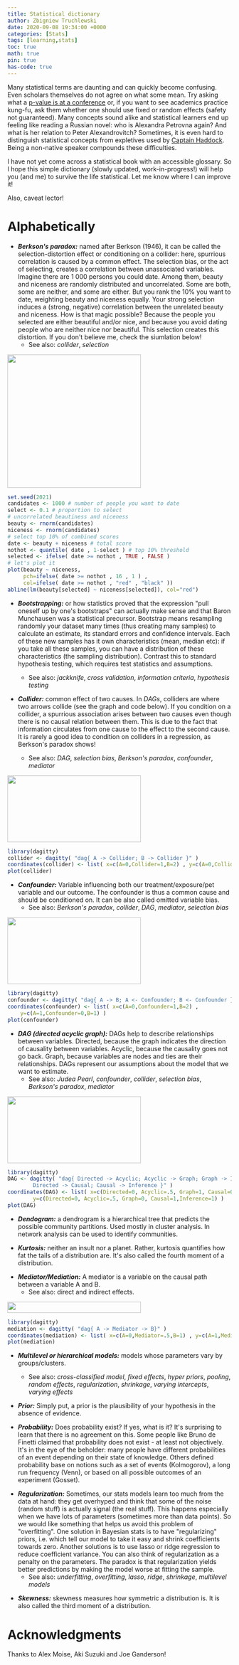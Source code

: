 ```yaml
---
title: Statistical dictionary
author: Zbigniew Truchlewski
date: 2020-09-08 19:34:00 +0000
categories: [Stats]
tags: [learning,stats]
toc: true
math: true
pin: true
has-code: true
---
```


Many statistical terms are daunting and can quickly become confusing. Even scholars themselves do not agree on what some mean. Try asking what a [p-value is at a conference](https://fivethirtyeight.com/features/not-even-scientists-can-easily-explain-p-values/) or, if you want to see academics practice kung-fu, ask them whether one should use fixed or random effects (safety not guaranteed). Many concepts sound alike and statistical learners end up feeling like reading a Russian novel: who is Alexandra Petrovna again? And what is her relation to Peter Alexandrovitch? Sometimes, it is even hard to distinguish statistical concepts from expletives used by [Captain Haddock](https://en.wikipedia.org/wiki/Captain_Haddock#Expletives). Being a non-native speaker compounds these difficulties. 

I have not yet come across a statistical book with an accessible glossary. So I hope this simple dictionary (slowly updated, work-in-progress!) will help you (and me) to survive the life statistical. Let me know where I can improve it! <!-- Use this dictionary at your own peril. -->

Also, caveat lector!

<!-- "“Unfortunately, I have yet to find a single person who can explain what ignorability means in a language spoken by those who need to make this assumption or assess its plausibility in a given problem.” (The book of Why, p. 281)."

Imai 2010 (focus on NDE - fn 3) vs. Balckwell (focus on CDE)

For controlled direct effect, you can freedom to put values in T and Mediator. Also easier to estimate. See Blackwell. For Natural Direct Effect: need to find a particular value of the mediator.  

total effectc an be nul but mechanism can have effect. Gelato example of Aki. 

“ The applied econometrician is like a farmer who notices that the yield is somewhat higher under trees where birds roost, and he uses this as evidence that bird droppings increase yields. However, when he presents this finding at the annual meeting of the American Ecological Association, another farmer in the audience objects that he used the same data but came up with the conclusion that moderate amounts of shade increase yields. A bright chap in the back of the room then observes that these two hypotheses are indistinguishable, given the available data. He mentions the phrase ”identification problem,” which, though no one knows quite what he means, is said with such authority that it is totally convincing.” ([Leamer, 1983], p. 31). -->

<!-- https://catalogofbias.org/biases/collider-bias/ -->

<!-- https://sgfin.github.io/2019/06/19/Causal-Inference-Book-Glossary-and-Notes/ -->

# Alphabetically

<!-- DISTRIBUTIONS FROM BEN LAMBERT, CH. 8.  -->

* ***Berkson's paradox:*** named after Berkson (1946), it can be called the selection-distortion effect or conditioning on a collider: here, spurrious correlation is caused by a common effect. The selection bias, or the act of selecting, creates a correlation between unassociated variables. Imagine there are 1 000 persons you could date. Among them, beauty and niceness are randomly distributed and uncorrelated. Some are both, some are neither, and some are either. But you rank the 10% you want to date, weighting beauty and niceness equally. Your strong selection induces a (strong, negative) correlation between the unrelated beauty and niceness. How is that magic possible? Because the people you selected are either beautiful and/or nice, and because you avoid dating people who are neither nice nor beautiful. This selection creates this distortion. If you don't believe me, check the siumlation below!
	- See also: *collider*, *selection*

<img src="https://zgtruchlewski.github.io/assets/img/sample/Berkson_bw.png" width="300" height="300" />

```R
set.seed(2021)
candidates <- 1000 # number of people you want to date
select <- 0.1 # proportion to select
# uncorrelated beautiness and niceness 
beauty <- rnorm(candidates)
niceness <- rnorm(candidates)
# select top 10% of combined scores
date <- beauty + niceness # total score
nothot <- quantile( date , 1-select ) # top 10% threshold 
selected <- ifelse( date >= nothot , TRUE , FALSE )
# let's plot it
plot(beauty ~ niceness, 
     pch=ifelse( date >= nothot , 16 , 1 ) ,
     col=ifelse( date >= nothot , "red" , "black" ))
abline(lm(beauty[selected] ~ niceness[selected]), col="red")
```

<!-- * ***Bias:*** See [here](https://catalogofbias.org/biases/)

* ***Bias-variance trade-off:*** -->

<!-- * ***Bias amplification:*** https://academic.oup.com/aje/article/174/11/1223/111637 -->

* ***Bootstrapping:*** or how statistics proved that the expression "pull oneself up by one's bootstraps" can actually make sense and that Baron Munchausen was a statistical precursor. Bootstrap means resampling randomly your dataset many times (thus creating many samples) to calculate an estimate, its standard errors and confidence intervals. Each of these new samples has it own characteristics (mean, median etc): if you take all these samples, you can have a distribution of these characteristics (the sampling distribution). Contrast this to standard hypothesis testing, which requires test statistics and assumptions. <!-- Source: Efron (1979) --> <!-- https://statisticsbyjim.com/hypothesis-testing/bootstrapping/ --> <!-- Gelman and Vehtari Ideas -->
	- See also: *jackknife*, *cross validation*, *information criteria*, *hypothesis testing*

* ***Collider:*** common effect of two causes. In *DAGs*, colliders are where two arrows collide (see the graph and code below). If you condition on a collider, a spurrious association arises between two causes even though there is no causal relation between them. This is due to the fact that information circulates from one cause to the effect to the second cause. It is rarely a good idea to condition on colliders in a regression, as Berkson's paradox shows!
	<!-- - --> <!-- This leads to *selection bias*: it looksassociation between A and Y even if A does not cause Y. NB: a common effect is not necessarily a collider: a common effect can be the effect of a collider. Selection bias also arises in this case if we condition on the effect of a collider. -->
	<!-- - Example: DATING: imagine a light switch, which is our collider. You , electricity and light. If you see light is on, and switch is on, then you automatically learn that there is electricitiy. If there is electricity, and there is no light, you automatically deduce that the switch if off. -->
	- See also: *DAG*, *selection bias*, *Berkson's paradox*, *confounder*, *mediator*

<img src="https://zgtruchlewski.github.io/assets/img/sample/Collider_bw.png" width="300" height="150" />

```R
library(dagitty)
collider <- dagitty( "dag{ A -> Collider; B -> Collider }" ) 
coordinates(collider) <- list( x=c(A=0,Collider=1,B=2) , y=c(A=0,Collider=1,B=0) ) 
plot(collider)
```

* ***Confounder:*** Variable influencing both our treatment/exposure/pet variable and our outcome. The confounder is thus a common cause and should be conditioned on. It can be also called omitted variable bias. 
	- See also: *Berkson's paradox*, *collider*, *DAG*, *mediator*, *selection bias*

<img src="https://zgtruchlewski.github.io/assets/img/sample/Confounder_bw.png" width="300" height="150" />

```R
library(dagitty)
confounder <- dagitty( "dag{ A -> B; A <- Confounder; B <- Confounder }" ) 
coordinates(confounder) <- list( x=c(A=0,Confounder=1,B=2) , 
	y=c(A=1,Confounder=0,B=1) ) 
plot(confounder)
```

* ***DAG (directed acyclic graph):*** DAGs help to describe relationships between variables. Directed, because the graph indicates the direction of causality between variables. Acyclic, because the causality goes not go back. Graph, because variables are nodes and ties are their relationships. DAGs represent our assumptions about the model that we want to estimate. 
	- See also: *Judea Pearl*, *confounder*, *collider*, *selection bias*, *Berkson's paradox*, *mediator*

<img src="https://zgtruchlewski.github.io/assets/img/sample/DAG_bw.png" width="300" height="150" />

```R
library(dagitty)
DAG <- dagitty( "dag{ Directed -> Acyclic; Acyclic -> Graph; Graph -> Inference; 
		Directed -> Causal; Causal -> Inference }" ) 
coordinates(DAG) <- list( x=c(Directed=0, Acyclic=.5, Graph=1, Causal=0,Inference=1) ,
		y=c(Directed=0, Acyclic=.5, Graph=0, Causal=1,Inference=1) ) 
plot(DAG)
```

* ***Dendogram:*** a dendrogram is a hierarchical tree that predicts the possible community partitions. Used mostly in cluster analysis. In network analysis can be used to identify communities. <!-- (Barabasi 2016). --> <!-- "We can use a dendrogram to extract the underlying community organization. The dendrogram visualizes the order in which the nodes are assigned to specific communities. To identify the communities we must cut the dendrogram. Hierarchical clustering does not tell us where that cut should be. Using for example the cut indicated as a dashed line in Figure 9.9b, we recover the three obvious communities (ABC, EFG, and HIJK)." -->

<!-- * ***Fitting:*** REWRITE, from Sololon Kurz: 	Two contrasting kinds of statistical error:
    - overfitting, “which leads to poor prediction by learning too much from the data”
    - underfitting, “which leads to poor prediction by learning too little from the data” (p. 166, emphasis added)

* ***Hierarchical model:*** also called "multilevel models".  -->

<!-- * ***Intention to treat:*** https://en.wikipedia.org/wiki/Intention-to-treat_analysis -->

* ***Kurtosis:*** neither an insult nor a planet. Rather, kurtosis quantifies how fat the tails of a distribution are. It's also called the fourth moment of a distribution. <!-- Lambert's Bayes book -->

<!-- * ***Likelihood:*** In Bayesian statistics, the probability model. In Bayes' formula, $p(data|theta)$. More simply, likelihood is a probability distribution. Difference between likelihood and probability: in Bayes we used the word likelihood because the data is fixed (Lambert 4.4). Likelihood does not necessarily sum up to one, while probability does. -->

<!-- * ***Moments of sample:*** to fit the first two moments (the mean and the standard deviation, respectively) of the sample.
	- See also: mean, standard deviation, skewness, kurtosis.  -->

* ***Mediator/Mediation:*** A mediator is a variable on the causal path between a variable A and B. 
	- See also: direct and indirect effects. 

<img src="https://zgtruchlewski.github.io/assets/img/sample/Mediator_bw.png" width="300" height="25" />

```R
library(dagitty)
mediation <- dagitty( "dag{ A -> Mediator -> B}" ) 
coordinates(mediation) <- list( x=c(A=0,Mediator=.5,B=1) , y=c(A=1,Mediator=1,B=1) ) 
plot(mediation)
```

* ***Multilevel or hierarchical models:*** models whose parameters vary by groups/clusters. <!-- Gelman and Vehtari, allowing models to adapt to cluster sampling, longitudinal studies, time-series cross-sectional data, meta-analysis, and other structured settings. In a regression context, a multilevel model can be viewed as a particular parametrized covariance structure or as a probability distribution where the number of parameters increases in proportion to the data. -->
	- See also: *cross-classified model*, *fixed effects*, *hyper priors*, *pooling*, *random effects*, *regularization*, *shrinkage*, *varying intercepts*, *varying effects*

* ***Prior:*** Simply put, a prior is the plausibility of your hypothesis in the absence of evidence. 

* ***Probability:*** Does probability exist? If yes, what is it? It's surprising to learn that there is no agreement on this. Some people like Bruno de Finetti claimed that probability does not exist - at least not objectively. It's in the eye of the beholder: many people have different probabilities of an event depending on their state of knowledge. Others defined probability base on notions such as a set of events (Kolmogorov), a long run frequency (Venn), or based on all possible outcomes of an experiment (Gosset). 
	<!-- - Seel also: The Lady Tasting Tea, Ch. 29.  -->

<!-- * ***p-value:*** See [here](https://statsepi.substack.com/p/no-you-cant-explain-what-a-p-value)

* ***random sample:*** “Combining these two assumptions, we say in statistical language that our data sample is composed of independent and identically distributed observations, or alternatively we say that we have a random sample.” Excerpt From: Ben Lambert. “A Student’s Guide to Bayesian Statistics”. Apple Books.  -->

* ***Regularization:*** Sometimes, our stats models learn too much from the data at hand: they get overhyped and think that some of the noise (random stuff) is actually signal (the real stuff). This happens especially when we have lots of parameters (sometimes more than data points). So we would like something that helps us avoid this problem of "overfitting". One solution in Bayesian stats is to have "regularizing" priors, i.e. which tell our model to take it easy and shrink coefficients towards zero. Another solutions is to use lasso or ridge regression to reduce coefficient variance. You can also think of regularization as a penalty on the parameters. The paradox is that regularization yields better predictions by making the model worse at fitting the sample.
	- See also: *underfitting*, *overfitting*, *lasso*, *ridge*, *shrinkage*, *multilevel models*

<!-- * ***Sensitivity analysis:*** Usual done in several ways: 1/ Show how estimates change as we add controsl. Why this is bad? 2/ Fom Imai et al 2011 p. 774 L: Sensitivity analysis provides one way to do this. The goal of a sensitivity analysis is to quantify the exact de- gree to which the key identification assumption must be violated for a researcher’s original conclusion to be re- versed. If inference is sensitive, a slight violation of the assumption may lead to substantively different conclu- sions. Although sensitivity analyses are not currently a routine part of statistical practice in political science (but see Blattman 2009, and Imai and Yamamoto 2010), we would argue that they should form an indispensable part of empirical research (Rosenbaum, 2002b).

Several schools: Stability of Coefficinet visual or table-based (classic, Traunmeuller? Adolph), Bounds (Leamer, Young, Sala-i-Martin), and unobservable confounders (Blackwell, Oster).  -->

<!-- * ***Significance:*** distinction between statistical and substantive
	- See also: p-value. [####Significance]

<img src="https://zgtruchlewski.github.io/assets/img/sample/Stargazing_BW_Negative.png" width="426" height="281" />

The figure on statisitical vs. substantive significance can be replicated with the following `R` code: -->

<!-- ```R
### Data 
x1 <- seq(-.2,.6,length=1000)
y1 <- dnorm(x1,mean=.2, sd=.1)
x2 <- seq(1,1.8,length=1000)
y2 <- dnorm(x2,mean=1.4, sd=.1)
x3 <- seq(-1,2,length=1000)
y3 <- dnorm(x3,mean=0.8, sd=.5)

### Plot 
# Zero line
segments(0,-.2,0,4, lwd=2, col="gray60", lty=2)

# Densities
plot(x2,y2, type="l", xlim=c(-1, 2), ylim=c(0, 5), lwd=1, axes=FALSE, 
	xlab="",ylab="", xaxs="i", yaxs="i")
	# # 95% CI shaded
	x2p <- seq(1.2,1.6,length=1000)
	y2p <- dnorm(x2p,mean=1.4, sd=.1)
	polygon(c(1.2,x2p,1.6),c(0,y2p,0),col=col.alpha("gray",0.3), border=NA)

lines(x1,y1, type="l", xlim=c(-1, 2), yaxt='n', lwd=1)
	# # 95% CI shaded
	x1p <- seq(0,.4,length=1000)
	y1p <- dnorm(x1p,mean=0.2, sd=.1)
	polygon(c(0,x1p,.4),c(0,y1p,0),col=col.alpha("gray",0.3), border=NA)

lines(x3,y3, type="l", xlim=c(-1, 2), yaxt='n', lwd=1)
	# # 95% CI shaded
	x3p <- seq(-.2,1.8,length=1000)
	y3p <- dnorm(x3p,mean=0.8, sd=.5)
	polygon(c(-.2,x3p,1.8),c(0,y3p,0),col=col.alpha("gray",0.3), border=NA)

axis(1, xlim=c(-1, 2), at= cbind(-1, -0.5, 0, .5, 1, 1.5, 2), 
	labels=c("-2", "-1", "0", "1", "2", "3", "4"))
```

* ***Sequential ignorability:*** 

* ***Sharp bound:*** partially identification of MAnski, mathematically guaranteed bound of ATE vs. Confidence Interval due to uncertainty of sample.  -->

* ***Skewness:*** skewness measures how symmetric a distribution is. It is also called the third moment of a distribution.

<!-- * ***Table 2 fallacy:*** https://academic.oup.com/aje/article/177/4/292/147738 -->

<!-- These are the most important concepts we've seen in McElreath's book and in the course. Try to skim this through and see what sticks and what does not. Also, if you come by better definitions, please do send them to me!

For definitions: Gelman blog, @parkertransparency2016, Gelman about [Rubin](http://www.stat.columbia.edu/~gelman/research/published/rubin.pdf) and @rohrercausation2018. See also scan of Peter John in the folder. 

confirmation bias, inflated effect size, P-hacking, preregistration, replication, selective reporting

See Frank Harrel here: http://biostat.mc.vanderbilt.edu/wiki/Main/CourseBios330Concepts

- *ATE, ATT and all that (LATE):*
- *autocorrelation:* 
- *Bayes factor:* ratio of average likelihoods (see box on p. 192) and also see blog post in Zotero
- *Berkson's paradox:*
- *bias-variance trade-off:* (box on p. 174)
- *censoring:* See also truncation. you decide on which data to report (e.g. only weights under 200kg). truncated differs from censoring in sense that no count of observations beyond the truncation point is known. Censoring: the values of observations beyond the truncation point are lost but their noumber is observed. 
- *Cohen's d:* See this article: https://www.sciencedirect.com/science/article/pii/S1090513818303908#s0090 and reproduce figure 2a. 
- *collider:* common effect of two causes. In DAGs where two arrows collide. Thus if you condition on this collider, there can be an association between these two causes even though there is no causal relation between them. This is due to the fact that information circulates from one cause to the effect to the second cause. This leads to *selection bias*: association between A and Y even if A does not cause Y. NB: a common effect is not necessarily a collider: a common effect can be the effect of a collider. Selection bias also arises in this case if we condition on the effect of a collider.
- *conditioning:* see chapter 7
- *confidence interval:* confidence interval and its many names and [defintions](http://andrewgelman.com/2016/11/26/reminder-instead-confidence-interval-lets-say-uncertainty-interval/)
- *confounder:*
- *collider:*
- *degrees of freedom:* about in the data and in researchers! FOr researchers, see also multiverse. 
- *ecological inference:* see Jeff Gill [here](http://jeffgill.org/papers/EI_oh.pdf)
- *effect of causes vs. causes of effects:* See [Gelman](http://www.stat.columbia.edu/~gelman/research/unpublished/reversecausal_13oct05.pdf)
- *entropy:* 
- *exchangeability:* assumption talked abount in BDA, expand.
- *garden of forking paths:* See Gelman and Loken. see also researcher degrees of freedom in Simmons, J. P., Nelson, L. D., & Simonsohn, U. 2011. False-positive psychology: Undisclosed flexibility in data collection and analysis allows presenting anything as significant. Psychological Science, 20: 1-8. See also Gelman's blog about the analogy between [poker](http://andrewgelman.com/2018/05/21/garden-forking-paths-poker-analogy/#comments) and the Garden of Forking Paths.
- *HARKing:* Kerr, N. L. 1998. HARKing: Hypothesizing after the results are known. Personality and Social Psychology Review, 2: 196-217.
- *Hawthorne effect:* when subjects are aware they are part of an experiments thereby biasing the randomization and so on. See how Instrumental vars can be better here in Schlotter et al. p. 16.
- *Hamiltonian Monte Carlo (HMC):* Also called Hybrid Monte Carlo. See McElreath's blog post. See also Gibbs sampling and Metropolis algorithm.
- *hazard rate:* probability that duration will end after time *t* given that it lasted until time *t*, used in duration models (aka event history analysis). In other words, the hazard rate is the probability that an individual will experience the event at time *t* while the individual is at risk for experiencing the event. See also: survival function, cumulative hazard function. 
- *identification:* ??? ANother difficult question asked by quantitative people who did not listen to the substantial part of your presentation (see also "What about endogeneity?" and "Did you control for X?" [you should make sure that X is necessary and not a collider]). 
- *ignorability:* See Gelman BDA p. 202. study design is called ignorable with respect to the proposed model when the missing data pattern supplies no information and thus the posterior distribution and the posterior predictive distribution of y_mis are entirely determined by the specification of the data model and the observed values. 
- *inference:* talk about stats and hypothesis testing: stats are about drawing inference from samples about a population, contrast with prediction? Also say difference between inference and causal inference
- *instrumental variable:* Define and specify conditions/assumption (exogeneity etc). Bewared that there is an old and new definition in Winship and Morgan. Dunning shows how IV model should be specified after the OLS model (assumption of homogenous partial effects). NB: is IV different in a Rubin POF framework?
- *law of small samples:* From Kahneman THInking Fast and Slow - small samples are more likely to yield extreme results (explain). So when you see a study with a small N you should be skeptical of the results. Explain this more in detail as it is important. 
- *likelihood:* the relative plausibility of an observation (p. 275). Distribution of the data. It's a prior for data. Good definition at 21:00 in lecture W10_18
- *location and scale:* Key parameters of any distribution; that is the mean and the sd.
- *marginal effect:*
- *mediator and mediation analysis:* see ch. 5 on post-treatment bias. When thing between treatment and outcome. See Alan M. Jacob et al 2012 as robustness check (i did not fully understand the mechanism)
- *mnesia:* see ch. 13 and video 16
- *model averaging:* Compare to model stacking. 
- *model stacking:* Compare to model averaging. 
- *moderator:* You want to see whether the main effect of interest changes as a function of another variable. E.g. plant life and life, with water. Also called conditional relation: Need to use interaction effect to see whether moderator amplifyies of reduces mechanisms. See interaction.
- *multiverse:* see [in Zotero](https://www.ncbi.nlm.nih.gov/pmc/articles/PMC5122713/) and [here](http://www.stat.columbia.edu/~gelman/research/published/multiverse_published.pdf). 
- *non-centered parametrization:* Ch. 13. 
- *over-dispersion:* See ch. 11 and section 11.3 in particular. Over-dispersion happens when an omitted variable produces additional variance after conditioning on all predictors. In summary, there is more variation than expected. See also under-dispersion.
- *parametric and non-parametric regression:* From reddit, "In a nutshell, parametric regression is: "Here is a model, I think this particular function explains the shape." Whether it's a straight line, a polynomial, some non-linear function. Non-parametric regression is more "Uhh... make it smooth, and let it be wiggly where it needs to be. The function's not important." A typical example of parametric regression is the good ol' linear model, Y = a*X + b. Here, a and b are meaningful parameters. An example of a non-parametric regression is loess (locally weighted polynomials). Sure, you can write down a function that describes loess but it's going to be super complicated and you don't actually care about the coefficients of the basis functions. Another good example is fitting a global polynomial, Y = a1 X + a2 X2 + a3 X3 + ... + b. You might not care so much about all the coefficients, but you've got an explicit model you're fitting, a polynomial. Contrast this with a spline, where you don't really care what's going on as long as it satisfies assumptions about continuity and differentiability. Edit: Ruppert, Wand and Carroll's "Semi-parametric regression between 2003-2007" is a good reference."
- *penalization:* Penalizing more complex models in order to avoid overfitting. 
- *p-hacking:* see also
- *pooling:* Explain James Stein estimator and give original reference. See ch. 12/13 and videos 14-15-16-17. Basically it's regression to the mean. 
- *potential outcomes framework (POF):* Rubin et al. See also and compare to DAG of Judea Pearl.
- *prediction:* Talk about machine learning and contrast with inference: machine learning is about finding generalizable predictive patterns. @jamesintroduction2013, p. 20 Here's the paragraph from the book : An Introduction to Statistical Learning "For example, in a real estate setting, one may seek to relate values of homes to inputs such as crime rate, zoning, distance from a river, air quality, schools, income level of community, size of houses, and so forth. In this case one might be interested in how the individual input variables affect the prices—that is, how much extra will a house be worth if it has a view of the river? This is a inference problem. Alternatively, one may simply be interested in predicting the value of a home given its characteristics: is this house under- or over-valued? This is a prediction problem. " See [this link](https://stats.stackexchange.com/questions/244017/prediction-vs-inference?utm_medium=organic&utm_source=google_rich_qa&utm_campaign=google_rich_qa) 
- *principal stratification:*
- *prior:* Differentiate between fixed - non-adaptive - priors and adaptive priors; also: regularizing priors can be both
- *propensity score:* i.e. restrict analysis to subset of treated and control units with similar distribution of the covariates. Thus propensity score is the probability as a function of the covariates that a unit receives a treatment. 
- *posterior:*
- *regularization:* imposing restrictions on the parameters, to avoid overfitting or unrealistic values of the parameters.
- *researcher degrees of freedom:* see Gelman Loken et al
- *shrinkage:* See ch. 12/13 and videos 14-15-16-17
- *Simpson's paradox:* see box in ch. 10 and lecture [13](https://www.youtube.com/watch?v=rSQ1XMwO_9A&index=13&list=PLDcUM9US4XdM9_N6XUUFrhghGJ4K25bFc) for a good example. Reversal of association is not necessarily good: could be due to confound, or collider! Think about your causal path diagram. You should worry about your Simpson paradox, lot of people make this mistake event in prestigious publications.
- *spurious effect:*
- *stability assumption (SUTVA):*
- *survey:* data collection mechanism whereby... Contrast with experiment, observational study and partial-data patterns. See also stratification and clustering, blocking and selections as well as truncation and censoring. 
- *survival function:* In duration models (aka event history analysis), it's the probability that the duration time will be at least *t*. See also: hazard function, cumulative hazard function. 
- *truncation:* See also censoring. BDA III 8.7 for technical treatment. truncated differs from censoring in sense that no count of observations beyond the truncation point is known. Censoring: the values of observations beyond the truncation point are lost but their number is observed. 
- *under-dispersion*: When the data has less dispersion than expected. This can arise when there is for instance *autocorrelation*. This means when an observation is dependent upon past or future values, the observed counts has often less variation. 
- *variance-covariance matrix:* 
- *zero-inflated outcomes:* When the zeros in a distribution come from different distributions, that is: there are different processes at play of why zero may arise (either nothing happened or the process in question failed to get started). Thus we need a mixture model to model the two or more processes at play. See section 11.2 of McElreath's book and his example of monks not producing manuscripts any given day either because they did not finish it or because they are drunk.
 -->


<!-- # Sources -->

# Acknowledgments

Thanks to Alex Moise, Aki Suzuki and Joe Ganderson!